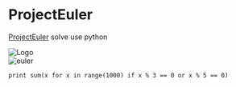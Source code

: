 ProjectEuler
============

[ProjectEuler](http://projecteuler.net) solve use python

![Logo](http://projecteuler.net/images/pe_banner_light.png)  
![euler](http://projecteuler.net/images/euler_portrait.png)

    print sum(x for x in range(1000) if x % 3 == 0 or x % 5 == 0)